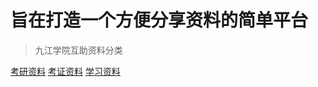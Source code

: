 # 旨在打造一个方便分享资料的简单平台
> 九江学院互助资料分类

[考研资料](https://github.com/xiaoluxuejie/Study/blob/master/KaoYan.md)
[考证资料](https://github.com/xiaoluxuejie/Study/blob/master/KaoZheng.md)
[学习资料](https://github.com/xiaoluxuejie/Study/blob/master/XueXi.md)
